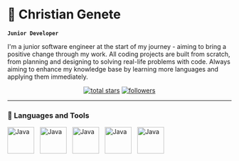 # 📖 Christian Genete

**`Junior Developer`**

I'm a junior software engineer at the start of my journey - aiming to bring a positive change through my work. 
All coding projects are built from scratch, from planning and designing to solving real-life problems with code.
Always aiming to enhance my knowledge base by learning more languages and applying them immediately. 


<p align="center">
  <a href="https://github.com/ChrisGenete?tab=repositories&sort=stargazers">
    <img alt="total stars" title="Total stars on GitHub" src="https://custom-icon-badges.demolab.com/github/stars/ChrisGenete?color=55960c&style=for-the-badge&labelColor=488207&logo=star"/></a>
  <a href="https://github.com/ChrisGenete?tab=followers">
    <img alt="followers" title="Follow me on Github" src="https://custom-icon-badges.demolab.com/github/followers/ChrisGenete?color=236ad3&labelColor=1155ba&style=for-the-badge&logo=person-add&label=Follow&logoColor=white"/></a>

</p>

---

### 🧰 Languages and Tools
<img align="left" alt="Java" width="60px" style="padding-right:10px;" src="https://cdn.jsdelivr.net/gh/devicons/devicon@latest/icons/java/java-original-wordmark.svg">
<img align="left" alt="Java" width="60px" style="padding-right:10px;" src="https://cdn.jsdelivr.net/gh/devicons/devicon@latest/icons/javascript/javascript-original.svg">
<img align="left" alt="Java" width="60px" style="padding-right:10px;" src="https://cdn.jsdelivr.net/gh/devicons/devicon@latest/icons/python/python-original-wordmark.svg">
<img align="left" alt="Java" width="60px" style="padding-right:10px;" src="https://cdn.jsdelivr.net/gh/devicons/devicon@latest/icons/html5/html5-original.svg">
<img align="left" alt="Java" width="60px" style="padding-right:10px;" src="https://cdn.jsdelivr.net/gh/devicons/devicon@latest/icons/tailwindcss/tailwindcss-original.svg" >
